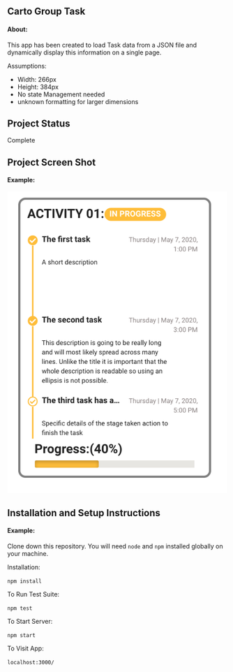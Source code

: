 ## Carto Group Task

#### About:
This app has been created to load Task data from a JSON file and dynamically display this information on a single page.

Assumptions:
* Width: 266px
* Height: 384px
* No state Management needed
* unknown formatting for larger dimensions

## Project Status
Complete

## Project Screen Shot

#### Example:   

![Alt text](https://github.com/ross-ferreira/ui_tasks/blob/master/src/Screenshot.png?raw=true "Screenshot")

## Installation and Setup Instructions

#### Example:  

Clone down this repository. You will need `node` and `npm` installed globally on your machine.  

Installation:

`npm install`  

To Run Test Suite:  

`npm test`  

To Start Server:

`npm start`  

To Visit App:

`localhost:3000/`  
